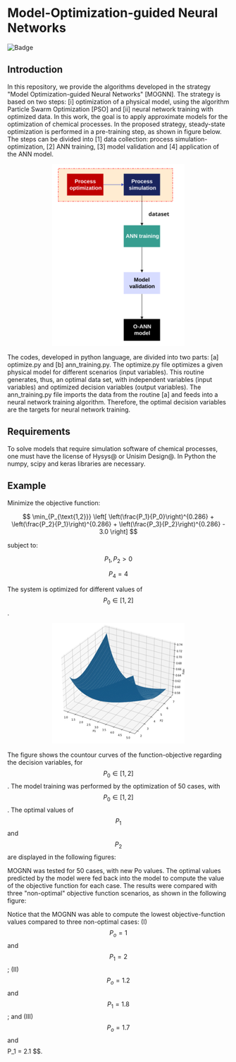 # Model-Optimization-guided Neural Networks
![Badge](https://img.shields.io/badge/Python-blue)

## Introduction
In this repository, we provide the algorithms developed in the strategy "Model Optimization-guided Neural Networks" [MOGNN]. The strategy is based on two steps: [i] optimization of a physical model, using the algorithm Particle Swarm Optimization [PSO] and [ii] neural network training with optimized data.
In this work, the goal is to apply approximate models for the optimization of chemical processes. In the proposed strategy, steady-state optimization is performed in a pre-training step, as shown in figure below. The steps can be divided into [1] data collection: process simulation-optimization, [2] ANN training, [3] model validation and [4] application of the ANN model.
<div align="center">
  <img src="Fig1.svg" alt="Logo" width="300">
</div>

The codes, developed in python language, are divided into two parts: [a] optimize.py and [b] ann_training.py. The optimize.py file optimizes a given physical model for different scenarios (input variables). This routine generates, thus, an optimal data set, with independent variables (input variables) and optimized decision variables (output variables). The ann_training.py file imports the data from the routine [a] and feeds into a neural network training algorithm. Therefore, the optimal decision variables are the targets for neural network training.

## Requirements
To solve models that require simulation software of chemical processes, one must have the license of Hysys@ or Unisim Design@. In Python the numpy, scipy and keras libraries are necessary. 

## Example

Minimize the objective function:

$$
\min_{P_{\text{1,2}}} \left[ \left(\frac{P_1}{P_0}\right)^{0.286} + \left(\frac{P_2}{P_1}\right)^{0.286} + \left(\frac{P_3}{P_2}\right)^{0.286} - 3.0 \right]
$$

subject to:

$$
P_1, P_2 > 0
$$

$$
P_4 = 4
$$

The system is optimized for different values of $$P_0 \in[1,2] $$. 
<div align="center">
  <img src="Fig2.png" alt="Logo" width="300">
</div>

The figure shows the countour curves of the function-objective regarding the decision variables, for $$ P_0 \in[1,2] $$. The model training was performed by the optimization of 50 cases, with $$ P_0 \in[1,2] $$. The optimal values of $$P_1$$ and $$P_2$$ are displayed in the following figures:

MOGNN was tested for 50 cases, with new Po values. The optimal values predicted by the model were fed back into the model to compute the value of the objective function for each case. The results were compared with three "non-optimal" objective function scenarios, as shown in the following figure:

Notice that the MOGNN was able to compute the lowest objective-function values compared to three non-optimal cases: (I) $$P_o = 1$$ and  $$P_1 = 2$$; (II)  $$P_o = 1.2 $$ and  $$P_1 = 1.8 $$; and (III) $$P_o = 1.7$$ and $$ $$P_1 = 2.1 $$. 

